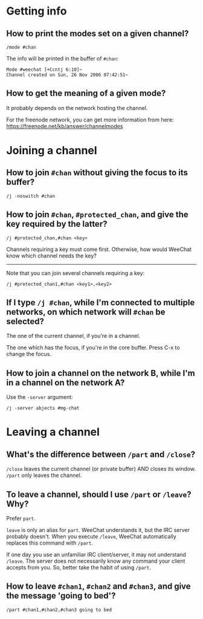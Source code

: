 # Getting info
## How to print the modes set on a given channel?

    /mode #chan

The info will be printed in the buffer of `#chan`:

    Mode #weechat [+Ccntj 6:10]~
    Channel created on Sun, 26 Nov 2006 07:42:51~

## How to get the meaning of a given mode?

It probably depends on the network hosting the channel.

For the freenode network, you can get more information from here:
<https://freenode.net/kb/answer/channelmodes>

##
# Joining a channel
## How to join `#chan` without giving the focus to its buffer?

    /j -noswitch #chan

## How to join `#chan`, `#protected_chan`, and give the key required by the latter?

    /j #protected_chan,#chan <key>

Channels requiring a key must come first.
Otherwise, how would WeeChat know which channel needs the key?

---

Note that you can join several channels requiring a key:

    /j #protected_chan1,#chan <key1>,<key2>

###
## If I type `/j #chan`, while I'm connected to multiple networks, on which network will `#chan` be selected?

The one of the current channel, if you're in a channel.

The one which has the focus, if you're in the core buffer.
Press C-x to change the focus.

## How to join a channel on the network B, while I'm in a channel on the network A?

Use the `-server` argument:

    /j -server abjects #mg-chat

##
# Leaving a channel
## What's the difference between `/part` and `/close`?

`/close` leaves the current channel (or private buffer) AND closes its window.
`/part` only leaves the channel.

## To leave a channel, should I use `/part` or `/leave`?   Why?

Prefer `part`.

`leave` is only an alias for `part`.
WeeChat understands it, but the IRC server probably doesn't.
When  you execute  `/leave`, WeeChat  automatically replaces  this command  with
`/part`.

If  one day  you use  an  unfamiliar IRC  client/server, it  may not  understand
`/leave`.
The server does not necessarily know any command your client accepts from you.
So, better take the habit of using `/part`.

## How to leave `#chan1`, `#chan2` and `#chan3`, and give the message 'going to bed'?

    /part #chan1,#chan2,#chan3 going to bed

